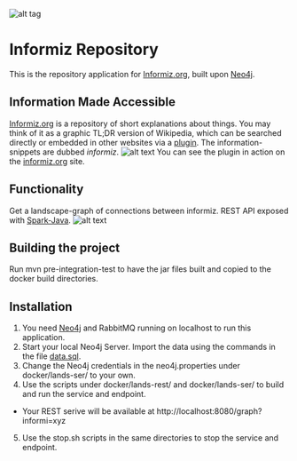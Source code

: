 ![alt tag](http://informiz.org/wp-content/uploads/2015/08/signs-banner.jpg)

# Informiz Repository
This is the repository application for [Informiz.org](http://informiz.org/), built upon [Neo4j](http://neo4j.org/).

## Information Made Accessible
[Informiz.org](http://informiz.org/) is a repository of short explanations about things. You may think of it as a graphic TL;DR version of Wikipedia, which can be searched directly or 
embedded in other websites via a [plugin](https://wordpress.org/plugins/informiz/). The information-snippets are dubbed *informiz*. 
![alt text](http://informiz.org/wp-content/uploads/2015/10/nano.png)
You can see the plugin in action on the [informiz.org](http://informiz.org/informiz-on-demand/) site.

## Functionality
Get a landscape-graph of connections between informiz. REST API exposed with [Spark-Java](http://www.sparkjava.com/).
![alt text](http://informiz.org/wp-content/uploads/2015/10/graph.png)

## Building the project
Run mvn pre-integration-test to have the jar files built and copied to the docker build directories.

## Installation
1. You need [Neo4j](http://neo4j.com/download) and RabbitMQ running on localhost to run this application.
2. Start your local Neo4j Server. Import the data using the commands in the file [data.sql](/src/test/resources/data.sql).
3. Change the Neo4j credentials in the neo4j.properties under docker/lands-ser/ to your own.
4. Use the scripts under docker/lands-rest/ and docker/lands-ser/ to build and run the service and endpoint.
* Your REST serive will be available at http://localhost:8080/graph?informi=xyz
5. Use the stop.sh scripts in the same directories to stop the service and endpoint.


